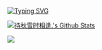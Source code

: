 [![Typing SVG](https://readme-typing-svg.demolab.com?font=Ma+Shan+Zheng&size=30&duration=2000&pause=1000&color=000000&vCenter=true&multiline=true&width=435&lines=%E5%8F%AA%E6%9C%89%E7%88%B1%E5%8F%AF%E4%BB%A5%E7%A9%BF%E8%B6%8A%E6%97%B6%E7%A9%BA)](https://git.io/typing-svg)

[![待秋雪时相逢.'s Github Stats](https://github-readme-stats.vercel.app/api?username=RoyH0427&theme=default&show_icons=true)](https://github.com/anuraghazra/github-readme-stats)

![](https://count.getloli.com/get/@RoyH0427.github.readme?theme=rule34)

